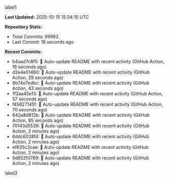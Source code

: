 
label1 
<!-- ACTIVITY_START -->
**Last Updated:** 2025-10-15 15:34:15 UTC

**Repository Stats:**
- Total Commits: 99982
- Last Commit: 16 seconds ago

**Recent Commits:**
- b4aad7c8f5: 🤖 Auto-update README with recent activity (GitHub Action, 16 seconds ago)
- d2e4e01460: 🤖 Auto-update README with recent activity (GitHub Action, 29 seconds ago)
- 8b74e7edbc: 🤖 Auto-update README with recent activity (GitHub Action, 43 seconds ago)
- 1f2aa45e13: 🤖 Auto-update README with recent activity (GitHub Action, 57 seconds ago)
- f45827145f: 🤖 Auto-update README with recent activity (GitHub Action, 70 seconds ago)
- 842a8d812b: 🤖 Auto-update README with recent activity (GitHub Action, 85 seconds ago)
- 70143d5539: 🤖 Auto-update README with recent activity (GitHub Action, 2 minutes ago)
- 6ddc6028f4: 🤖 Auto-update README with recent activity (GitHub Action, 2 minutes ago)
- ef635c2cae: 🤖 Auto-update README with recent activity (GitHub Action, 2 minutes ago)
- 9d652f0769: 🤖 Auto-update README with recent activity (GitHub Action, 2 minutes ago)
<!-- ACTIVITY_END -->

label2
